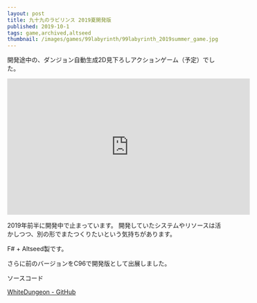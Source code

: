 ```yaml
---
layout: post
title: 九十九のラビリンス 2019夏開発版
published: 2019-10-1
tags: game,archived,altseed
thumbnail: /images/games/99labyrinth/99labyrinth_2019summer_game.jpg
---
```


開発途中の、ダンジョン自動生成2D見下ろしアクションゲーム（予定）でした。

<!--more-->

<p>
    <iframe width="560" height="315" src="https://www.youtube.com/embed/-SMUDiT-xSw" frameborder="0" allow="accelerometer; autoplay; clipboard-write; encrypted-media; gyroscope; picture-in-picture" allowfullscreen></iframe>
</p>

2019年前半に開発中で止まっています。
開発していたシステムやリソースは活かしつつ、別の形でまたつくりたいという気持ちがあります。

F# + Altseed製です。

さらに前のバージョンをC96で開発版として出展しました。

ソースコード

[WhiteDungeon - GitHub](https://github.com/wraikny/WhiteDungeon)
